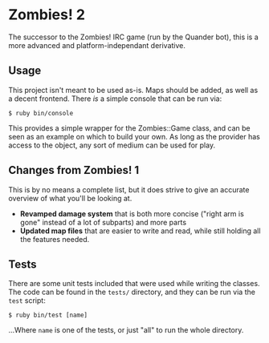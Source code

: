 Zombies! 2
==========

The successor to the Zombies! IRC game (run by the Quander bot), this is a more
advanced and platform-independant derivative.

Usage
-----

This project isn't meant to be used as-is. Maps should be added, as well as
a decent frontend. There *is* a simple console that can be run via:

	$ ruby bin/console
	
This provides a simple wrapper for the Zombies::Game class, and can be seen as
an example on which to build your own. As long as the provider has access to the
object, any sort of medium can be used for play.


Changes from Zombies! 1
-----------------------

This is by no means a complete list, but it does strive to give an accurate
overview of what you'll be looking at.

* __Revamped damage system__ that is both more concise ("right arm is gone"
  instead of a lot of subparts) and more parts
* __Updated map files__ that are easier to write and read, while still holding
  all the features needed.


Tests
-----

There are some unit tests included that were used while writing the classes. The
code can be found in the `tests/` directory, and they can be run via the `test`
script:

	$ ruby bin/test [name]
	
...Where `name` is one of the tests, or just "all" to run the whole directory.
